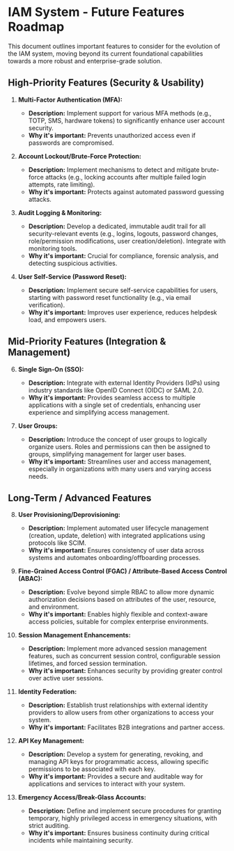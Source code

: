 # IAM System - Future Features Roadmap

This document outlines important features to consider for the evolution of the IAM system, moving beyond its current foundational capabilities towards a more robust and enterprise-grade solution.

## High-Priority Features (Security & Usability)

1.  **Multi-Factor Authentication (MFA):**
    *   **Description:** Implement support for various MFA methods (e.g., TOTP, SMS, hardware tokens) to significantly enhance user account security.
    *   **Why it's important:** Prevents unauthorized access even if passwords are compromised.

2.  **Account Lockout/Brute-Force Protection:**
    *   **Description:** Implement mechanisms to detect and mitigate brute-force attacks (e.g., locking accounts after multiple failed login attempts, rate limiting).
    *   **Why it's important:** Protects against automated password guessing attacks.

4.  **Audit Logging & Monitoring:**
    *   **Description:** Develop a dedicated, immutable audit trail for all security-relevant events (e.g., logins, logouts, password changes, role/permission modifications, user creation/deletion). Integrate with monitoring tools.
    *   **Why it's important:** Crucial for compliance, forensic analysis, and detecting suspicious activities.

5.  **User Self-Service (Password Reset):**
    *   **Description:** Implement secure self-service capabilities for users, starting with password reset functionality (e.g., via email verification).
    *   **Why it's important:** Improves user experience, reduces helpdesk load, and empowers users.

## Mid-Priority Features (Integration & Management)

6.  **Single Sign-On (SSO):**
    *   **Description:** Integrate with external Identity Providers (IdPs) using industry standards like OpenID Connect (OIDC) or SAML 2.0.
    *   **Why it's important:** Provides seamless access to multiple applications with a single set of credentials, enhancing user experience and simplifying access management.

7.  **User Groups:**
    *   **Description:** Introduce the concept of user groups to logically organize users. Roles and permissions can then be assigned to groups, simplifying management for larger user bases.
    *   **Why it's important:** Streamlines user and access management, especially in organizations with many users and varying access needs.

## Long-Term / Advanced Features

8.  **User Provisioning/Deprovisioning:**
    *   **Description:** Implement automated user lifecycle management (creation, update, deletion) with integrated applications using protocols like SCIM.
    *   **Why it's important:** Ensures consistency of user data across systems and automates onboarding/offboarding processes.

9.  **Fine-Grained Access Control (FGAC) / Attribute-Based Access Control (ABAC):**
    *   **Description:** Evolve beyond simple RBAC to allow more dynamic authorization decisions based on attributes of the user, resource, and environment.
    *   **Why it's important:** Enables highly flexible and context-aware access policies, suitable for complex enterprise environments.

10. **Session Management Enhancements:**
    *   **Description:** Implement more advanced session management features, such as concurrent session control, configurable session lifetimes, and forced session termination.
    *   **Why it's important:** Enhances security by providing greater control over active user sessions.

11. **Identity Federation:**
    *   **Description:** Establish trust relationships with external identity providers to allow users from other organizations to access your system.
    *   **Why it's important:** Facilitates B2B integrations and partner access.

12. **API Key Management:**
    *   **Description:** Develop a system for generating, revoking, and managing API keys for programmatic access, allowing specific permissions to be associated with each key.
    *   **Why it's important:** Provides a secure and auditable way for applications and services to interact with your system.

13. **Emergency Access/Break-Glass Accounts:**
    *   **Description:** Define and implement secure procedures for granting temporary, highly privileged access in emergency situations, with strict auditing.
    *   **Why it's important:** Ensures business continuity during critical incidents while maintaining security. 
